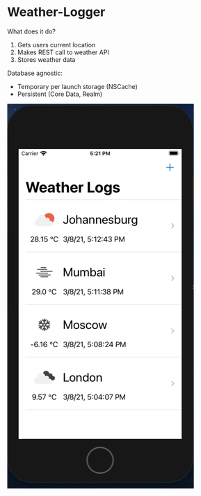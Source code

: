 # Weather-Logger

What does it do?
1. Gets users current location
2. Makes REST call to weather API
3. Stores weather data

Database agnostic:
- Temporary per launch storage (NSCache)
- Persistent (Core Data, Realm)

![Alt Text](demo.gif)
